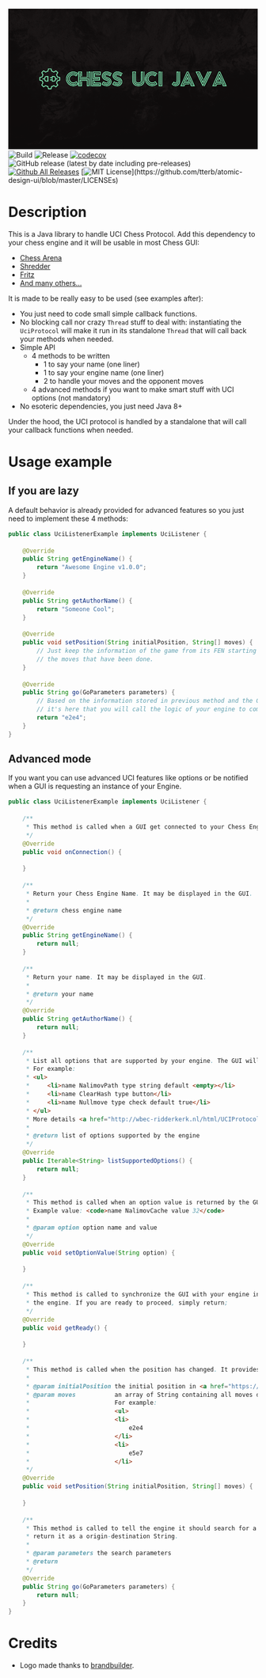 ![](doc/Header.png)
![Build](https://github.com/FrequentlyMissedDeadlines/Chess-UCI/workflows/Build/badge.svg?branch=main)
![Release](https://github.com/FrequentlyMissedDeadlines/Chess-UCI/workflows/Release/badge.svg?branch=main)
[![codecov](https://codecov.io/gh/FrequentlyMissedDeadlines/Chuck-Norris-Chess/branch/main/graph/badge.svg?token=YWGXGYVL4D)](https://codecov.io/gh/FrequentlyMissedDeadlines/Chuck-Norris-Chess)
![GitHub release (latest by date including pre-releases)](https://img.shields.io/github/v/release/FrequentlyMissedDeadlines/Chess-UCI?include_prereleases)
[![Github All Releases](https://img.shields.io/github/downloads/FrequentlyMissedDeadlines/Chess-UCI/total.svg?style=flat)]()
[![MIT License](https://img.shields.io/apm/l/atomic-design-ui.svg?)](https://github.com/tterb/atomic-design-ui/blob/master/LICENSEs)
# Description

This is a Java library to handle UCI Chess Protocol. Add this dependency to your chess engine and it will be usable in most Chess GUI:
* [Chess Arena](http://www.playwitharena.de/)
* [Shredder](https://www.shredderchess.com/)
* [Fritz](https://en.wikipedia.org/wiki/Fritz_(chess))
* [And many others...](https://www.chessprogramming.org/UCI#GUIs)

It is made to be really easy to be used (see examples after):
- You just need to code small simple callback functions.
- No blocking call nor crazy `Thread` stuff to deal with: instantiating the `UciProtocol` will make it run in its standalone `Thread` that will call back your methods when needed.
- Simple API
    - 4 methods to be written
        - 1 to say your name (one liner)
        - 1 to say your engine name (one liner)
        - 2 to handle your moves and the opponent moves
    - 4 advanced methods if you want to make smart stuff with UCI options (not mandatory)
- No esoteric dependencies, you just need Java 8+

Under the hood, the UCI protocol is handled by a standalone  that will call your callback functions when needed.

# Usage example
## If you are lazy
A default behavior is already provided for advanced features so you just need to implement these 4 methods:
```java
public class UciListenerExample implements UciListener {

    @Override
    public String getEngineName() {
        return "Awesome Engine v1.0.0";
    }

    @Override
    public String getAuthorName() {
        return "Someone Cool";
    }

    @Override
    public void setPosition(String initialPosition, String[] moves) {
        // Just keep the information of the game from its FEN starting position and
        // the moves that have been done.
    }

    @Override
    public String go(GoParameters parameters) {
        // Based on the information stored in previous method and the GoParameters
        // it's here that you will call the logic of your engine to compute next move
        return "e2e4";
    }
}
```

## Advanced mode
If you want you can use advanced UCI features like options or be notified when a GUI is requesting an instance of your Engine.

```java
public class UciListenerExample implements UciListener {

    /**
     * This method is called when a GUI get connected to your Chess Engine
     */
    @Override
    public void onConnection() {
        
    }

    /**
     * Return your Chess Engine Name. It may be displayed in the GUI.
     *
     * @return chess engine name
     */
    @Override
    public String getEngineName() {
        return null;
    }

    /**
     * Return your name. It may be displayed in the GUI.
     *
     * @return your name
     */
    @Override
    public String getAuthorName() {
        return null;
    }

    /**
     * List all options that are supported by your engine. The GUI will send you back their values if they are supported.
     * For example:
     * <ul>
     *     <li>name NalimovPath type string default <empty></li>
     *     <li>name ClearHash type button</li>
     *     <li>name Nullmove type check default true</li>
     * </ul>
     * More details <a href="http://wbec-ridderkerk.nl/html/UCIProtocol.html">in the specs</a>.
     *
     * @return list of options supported by the engine
     */
    @Override
    public Iterable<String> listSupportedOptions() {
        return null;
    }

    /**
     * This method is called when an option value is returned by the GUI. Feel free to use it or not in your Engine.
     * Example value: <code>name NalimovCache value 32</code>
     *
     * @param option option name and value
     */
    @Override
    public void setOptionValue(String option) {

    }

    /**
     * This method is called to synchronize the GUI with your engine in case it provided some input that could be long to process by
     * the engine. If you are ready to proceed, simply return;
     */
    @Override
    public void getReady() {

    }

    /**
     * This method is called when the position has changed. It provides the initial position and all moves done from it.
     *
     * @param initialPosition the initial position in <a href="https://en.wikipedia.org/wiki/Forsyth%E2%80%93Edwards_Notation">FEN notation</a>
     * @param moves           an array of String containing all moves done from the starting position. The moves are in origin-destination notation.
     *                        For example:
     *                        <ul>
     *                        <li>
     *                            e2e4
     *                        </li>
     *                        <li>
     *                            e5e7
     *                        </li>
     */
    @Override
    public void setPosition(String initialPosition, String[] moves) {

    }

    /**
     * This method is called to tell the engine it should search for a move to play. Once it found one, it must
     * return it as a origin-destination String.
     *
     * @param parameters the search parameters
     * @return
     */
    @Override
    public String go(GoParameters parameters) {
        return null;
    }
}
```

# Credits
- Logo made thanks to [brandbuilder](https://brandbuilder.ai/).
